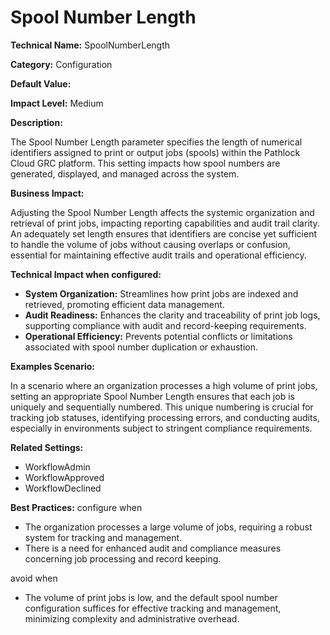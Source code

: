# Spool Number Length

**Technical Name:** SpoolNumberLength

**Category:** Configuration

**Default Value:**

**Impact Level:** Medium

**Description:**

The Spool Number Length parameter specifies the length of numerical identifiers assigned to print or output jobs (spools) within the Pathlock Cloud GRC platform. This setting impacts how spool numbers are generated, displayed, and managed across the system.

**Business Impact:**

Adjusting the Spool Number Length affects the systemic organization and retrieval of print jobs, impacting reporting capabilities and audit trail clarity. An adequately set length ensures that identifiers are concise yet sufficient to handle the volume of jobs without causing overlaps or confusion, essential for maintaining effective audit trails and operational efficiency.

**Technical Impact when configured:**

- **System Organization:** Streamlines how print jobs are indexed and retrieved, promoting efficient data management.
- **Audit Readiness:** Enhances the clarity and traceability of print job logs, supporting compliance with audit and record-keeping requirements.
- **Operational Efficiency:** Prevents potential conflicts or limitations associated with spool number duplication or exhaustion.

**Examples Scenario:**

In a scenario where an organization processes a high volume of print jobs, setting an appropriate Spool Number Length ensures that each job is uniquely and sequentially numbered. This unique numbering is crucial for tracking job statuses, identifying processing errors, and conducting audits, especially in environments subject to stringent compliance requirements.

**Related Settings:**

- WorkflowAdmin
- WorkflowApproved
- WorkflowDeclined

**Best Practices:** configure when

- The organization processes a large volume of jobs, requiring a robust system for tracking and management.
- There is a need for enhanced audit and compliance measures concerning job processing and record keeping.

avoid when

- The volume of print jobs is low, and the default spool number configuration suffices for effective tracking and management, minimizing complexity and administrative overhead.